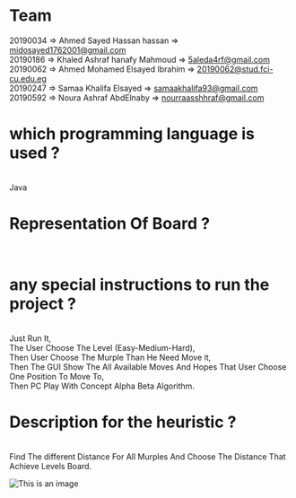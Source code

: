 
<h1> Team </h1>

  20190034 => Ahmed Sayed Hassan hassan       => midosayed1762001@gmail.com <br>
  20190186 => Khaled Ashraf hanafy Mahmoud    => 5aleda4rf@gmail.com <br>
  20190062 => Ahmed Mohamed Elsayed Ibrahim   => 20190062@stud.fci-cu.edu.eg <br>
  20190247 => Samaa Khalifa Elsayed           => samaakhalifa93@gmail.com <br>
  20190592 => Noura Ashraf AbdElnaby          => nourraasshhraf@gmail.com <br>
    
    
<h1>which programming language is used ?</h1> <br>
Java <br>

<h1>Representation Of Board ?</h1> <br>


<h1>any special instructions to run the project ?</h1> <br>
Just Run It,<br>
The User Choose The Level (Easy-Medium-Hard),<br>
Then User Choose The Murple Than He Need Move it,<br>
Then The GUI Show The All Available Moves And Hopes That User Choose One Position To Move To,<br>
Then PC Play With Concept Alpha Beta Algorithm.<br>

<h1>Description for the heuristic ?</h1><br>
Find The different Distance For All Murples And Choose The Distance That Achieve Levels Board.<br>

![This is an image](https://github.com/NouraAshraff/AI-Project-Chineese-checker/blob/master/Representation.png)
